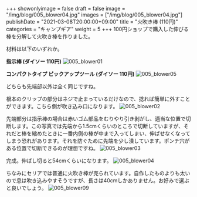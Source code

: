 +++
showonlyimage = false
draft = false
image = "/img/blog/005_blower04.jpg"
images = ["/img/blog/005_blower04.jpg"]
publishDate = "2021-03-08T20:00:00+09:00"
title = "火吹き棒 (110円)"
categories = "キャンプギア"
weight = 5
+++
100円ショップで購入した伸びる棒を分解して火吹き棒を作りました。
<!--more-->

材料は以下のいずれか。

**指示棒 (ダイソー 110円)**
![005_blower01](/img/blog/005_blower01.jpg)

**コンパクトタイプ ピックアップツール (ダイソー 110円)**
![005_blower05](/img/blog/005_blower05.jpg)

どちらも先端部以外は全く同じですね。

根本のクリップの部分はネジで止まっているだけなので、捻れば簡単に外すことができます。こちら側が吹き込み口になります。
![005_blower02](/img/blog/005_blower02.jpg)

先端部分は指示棒の場合は赤いゴム部品をむりやり引き剥がし、適当な位置で切断します。この写真では先端から1.5cmくらいのところで切断していますが、それだと棒を縮めたときに一番内側の棒が中まで入ってしまい、伸ばせなくなってしまう恐れがあります。それを防ぐために先端を少し潰しています。ポンチ穴がある位置で切断できるのが理想ですね。
![005_blower03](/img/blog/005_blower03.jpg)

完成。伸ばし切ると54cmくらいになります。
![005_blower04](/img/blog/005_blower04.jpg)

ちなみにセリアでは普通に火吹き棒が売られています。自作したものよりも太いので息は吹き込みやすそうですが、長さは40cmしかありません。お好みで選ぶと良いでしょう。
![005_blower09](/img/blog/005_blower09.jpg)

